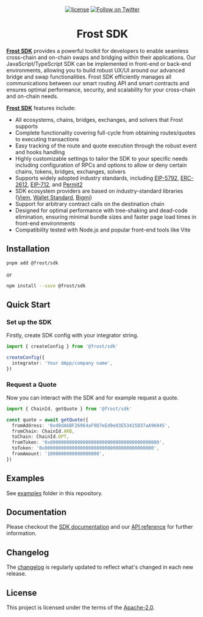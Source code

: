 <div align="center">

[![license](https://img.shields.io/badge/license-Apache%202-blue)](/LICENSE.md)
[![Follow on Twitter](https://img.shields.io/twitter/follow/frostprotocol.svg?label=follow+FROST)](https://twitter.com/FrostDeFAI)

</div>

<h1 align="center">Frost SDK</h1>

[**Frost SDK**](https://www.frostdefai.com/) provides a powerful toolkit for developers to enable seamless cross-chain and on-chain swaps and bridging within their applications. Our JavaScript/TypeScript SDK can be implemented in front-end or back-end environments, allowing you to build robust UX/UI around our advanced bridge and swap functionalities. Frost SDK efficiently manages all communications between our smart routing API and smart contracts and ensures optimal performance, security, and scalability for your cross-chain and on-chain needs.

[**Frost SDK**](https://www.frostdefai.com/) features include:

- All ecosystems, chains, bridges, exchanges, and solvers that Frost supports
- Complete functionality covering full-cycle from obtaining routes/quotes to executing transactions
- Easy tracking of the route and quote execution through the robust event and hooks handling
- Highly customizable settings to tailor the SDK to your specific needs including configuration of RPCs and options to allow or deny certain chains, tokens, bridges, exchanges, solvers
- Supports widely adopted industry standards, including [EIP-5792](https://eips.ethereum.org/EIPS/eip-5792), [ERC-2612](https://eips.ethereum.org/EIPS/eip-2612), [EIP-712](https://eips.ethereum.org/EIPS/eip-712), and [Permit2](https://github.com/Uniswap/permit2)
- SDK ecosystem providers are based on industry-standard libraries ([Viem](https://viem.sh/), [Wallet Standard](https://github.com/wallet-standard/wallet-standard), [Bigmi](https://github.com/lifinance/bigmi))
- Support for arbitrary contract calls on the destination chain
- Designed for optimal performance with tree-shaking and dead-code elimination, ensuring minimal bundle sizes and faster page load times in front-end environments
- Compatibility tested with Node.js and popular front-end tools like Vite

## Installation

```bash
pnpm add @frost/sdk
```

or

```bash
npm install --save @frost/sdk
```

## Quick Start

### Set up the SDK

Firstly, create SDK config with your integrator string.

```ts
import { createConfig } from '@frost/sdk'

createConfig({
  integrator: 'Your dApp/company name',
})
```

### Request a Quote

Now you can interact with the SDK and for example request a quote.

```ts
import { ChainId, getQuote } from '@frost/sdk'

const quote = await getQuote({
  fromAddress: '0xd8dA6BF26964aF9D7eEd9e03E53415D37aA96045',
  fromChain: ChainId.ARB,
  toChain: ChainId.OPT,
  fromToken: '0x0000000000000000000000000000000000000000',
  toToken: '0x0000000000000000000000000000000000000000',
  fromAmount: '1000000000000000000',
})
```

## Examples

See [examples](/examples) folder in this repository.

## Documentation

Please checkout the [SDK documentation](https://www.frostdefai.com/) and our [API reference](https://www.frostdefai.com/) for further information.

## Changelog

The [changelog](/CHANGELOG.md) is regularly updated to reflect what's changed in each new release.

## License

This project is licensed under the terms of the
[Apache-2.0](/LICENSE.md).
